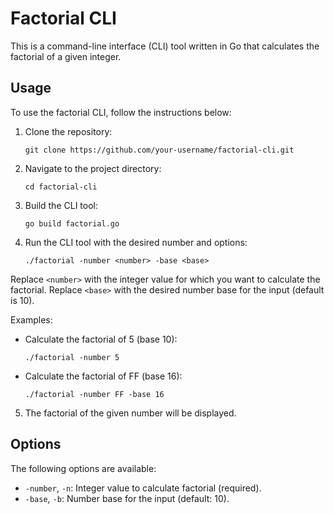 # Factorial CLI

This is a command-line interface (CLI) tool written in Go that calculates the factorial of a given integer.

## Usage

To use the factorial CLI, follow the instructions below:

1. Clone the repository:

   ```
   git clone https://github.com/your-username/factorial-cli.git
   ```

1. Navigate to the project directory:

   ```
   cd factorial-cli
   ```

1. Build the CLI tool:

   ```
   go build factorial.go
   ```

1. Run the CLI tool with the desired number and options:

   ```
   ./factorial -number <number> -base <base>
   ```

Replace `<number>` with the integer value for which you want to calculate the factorial. Replace `<base>` with the desired number base for the input (default is 10).

Examples:

- Calculate the factorial of 5 (base 10):

  ```
  ./factorial -number 5
  ```

- Calculate the factorial of FF (base 16):
  ```
  ./factorial -number FF -base 16
  ```

5. The factorial of the given number will be displayed.

## Options

The following options are available:

- `-number`, `-n`: Integer value to calculate factorial (required).
- `-base`, `-b`: Number base for the input (default: 10).
